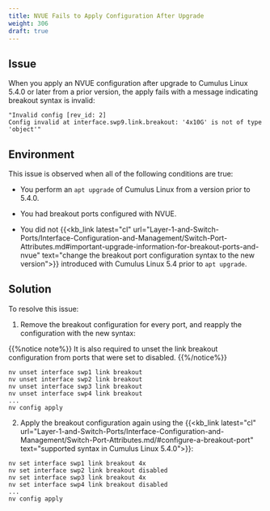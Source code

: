 ```yaml
---
title: NVUE Fails to Apply Configuration After Upgrade
weight: 306
draft: true
---
```


## Issue

When you apply an NVUE configuration after upgrade to Cumulus Linux 5.4.0 or later from a prior version, the apply fails with a message indicating breakout syntax is invalid:

```
"Invalid config [rev_id: 2]
Config invalid at interface.swp9.link.breakout: '4x10G' is not of type 'object'"
```

## Environment

This issue is observed when all of the following conditions are true:

- You perform an `apt upgrade` of Cumulus Linux from a version prior to 5.4.0.

- You had breakout ports configured with NVUE.

- You did not {{<kb_link latest="cl" url="Layer-1-and-Switch-Ports/Interface-Configuration-and-Management/Switch-Port-Attributes.md#important-upgrade-information-for-breakout-ports-and-nvue" text="change the breakout port configuration syntax to the new version">}} introduced with Cumulus Linux 5.4 prior to `apt upgrade`.

## Solution

To resolve this issue:

1. Remove the breakout configuration for every port, and reapply the configuration with the new syntax:

{{%notice note%}}
It is also required to unset the link breakout configuration from ports that were set to disabled.
{{%/notice%}}

```
nv unset interface swp1 link breakout
nv unset interface swp2 link breakout
nv unset interface swp3 link breakout
nv unset interface swp4 link breakout
...
nv config apply
```

2. Apply the breakout configuration again using the {{<kb_link latest="cl" url="Layer-1-and-Switch-Ports/Interface-Configuration-and-Management/Switch-Port-Attributes.md/#configure-a-breakout-port" text="supported syntax in Cumulus Linux 5.4.0">}}:

```
nv set interface swp1 link breakout 4x
nv set interface swp2 link breakout disabled
nv set interface swp3 link breakout 4x
nv set interface swp4 link breakout disabled
...
nv config apply
```